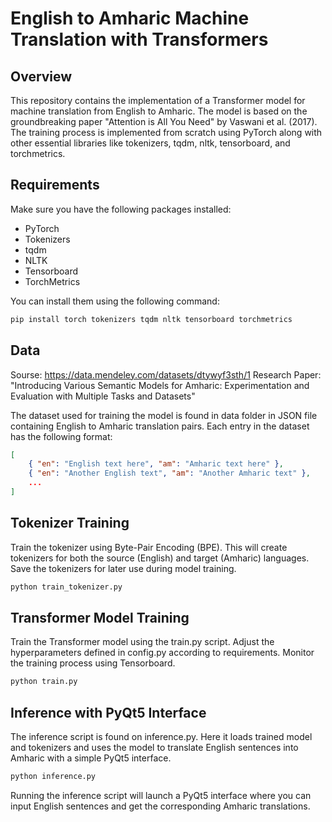 # English to Amharic Machine Translation with Transformers

## Overview

This repository contains the implementation of a Transformer model for machine translation from English to Amharic. The model is based on the groundbreaking paper "Attention is All You Need" by Vaswani et al. (2017). The training process is implemented from scratch using PyTorch along with other essential libraries like tokenizers, tqdm, nltk, tensorboard, and torchmetrics.

## Requirements

Make sure you have the following packages installed:

- PyTorch
- Tokenizers
- tqdm
- NLTK
- Tensorboard
- TorchMetrics

You can install them using the following command:

```bash
pip install torch tokenizers tqdm nltk tensorboard torchmetrics
```

## Data

Sourse: https://data.mendeley.com/datasets/dtywyf3sth/1
Research Paper: "Introducing Various Semantic Models for Amharic: Experimentation and Evaluation with Multiple Tasks and Datasets"

The dataset used for training the model is found in data folder in JSON file containing English to Amharic translation pairs. Each entry in the dataset has the following format:

```json
[
    { "en": "English text here", "am": "Amharic text here" },
    { "en": "Another English text", "am": "Another Amharic text" },
    ...
]
```


## Tokenizer Training

Train the tokenizer using Byte-Pair Encoding (BPE). This will create tokenizers for both the source (English) and target (Amharic) languages. Save the tokenizers for later use during model training.

```bash
python train_tokenizer.py
```

## Transformer Model Training

Train the Transformer model using the train.py script. Adjust the hyperparameters defined in config.py according to requirements. Monitor the training process using Tensorboard.

```bash
python train.py
```

## Inference with PyQt5 Interface

The inference script is found on inference.py. Here it loads trained model and tokenizers and uses the model to translate English sentences into Amharic with a simple PyQt5 interface.

```bash
python inference.py
```

Running the inference script will launch a PyQt5 interface where you can input English sentences and get the corresponding Amharic translations.